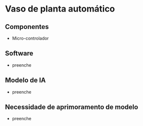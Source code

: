 # Vaso de planta automático
## Componentes
- Micro-controlador
## Software
- preenche
## Modelo de IA
- preenche
## Necessidade de aprimoramento de modelo
- preenche

